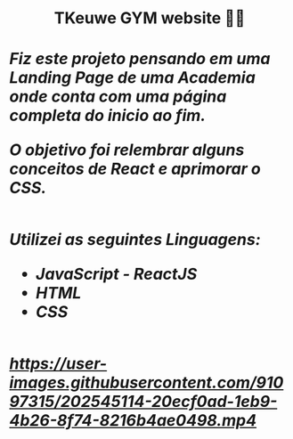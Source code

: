 <h1 align='center' > TKeuwe GYM website 🏋🏾
<h1/>

 <div>
 
<h5>
Fiz este projeto pensando em uma Landing Page de uma Academia onde conta com uma página completa do inicio ao fim.

O objetivo foi relembrar alguns conceitos de React e aprimorar o CSS.
<h5/>

<div/>

##

Utilizei as seguintes Linguagens:

- JavaScript - ReactJS <br/>
- HTML<br/>
- CSS <br/>

## 

https://user-images.githubusercontent.com/91097315/202545114-20ecf0ad-1eb9-4b26-8f74-8216b4ae0498.mp4

